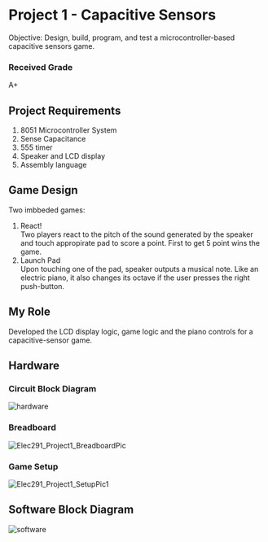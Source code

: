 # Project 1 - Capacitive Sensors

Objective: Design, build, program, and test a microcontroller-based capacitive sensors game.

### Received Grade
A+

## Project Requirements

1. 8051 Microcontroller System
2. Sense Capacitance 
3. 555 timer
4. Speaker and LCD display
5. Assembly language

## Game Design

Two imbbeded games:
1. React!  
  Two players react to the pitch of the sound generated by the speaker and touch appropirate pad to score a point. First to get 5 point wins the game. 
2. Launch Pad  
  Upon touching one of the pad, speaker outputs a musical note. Like an electric piano, it also changes its octave if the user presses the right push-button. 

## My Role
Developed the LCD display logic, game logic and the piano controls for a capacitive-sensor game.

## Hardware

### Circuit Block Diagram
![hardware](https://user-images.githubusercontent.com/63937643/165002043-d76ab7d5-e102-4b23-b2f1-d831e9154319.png)

### Breadboard
![Elec291_Project1_BreadboardPic](https://user-images.githubusercontent.com/63937643/156922149-a7669ab9-f8a8-4efe-b766-c7c0fde9c6f3.jpeg)

### Game Setup
![Elec291_Project1_SetupPic1](https://user-images.githubusercontent.com/63937643/156922115-f7641621-e715-453f-b48e-899518aed01e.jpeg)

## Software Block Diagram

![software](https://user-images.githubusercontent.com/63937643/165002061-1f2f23f8-cdd1-4c0d-815b-7f7422b4ca75.png)











